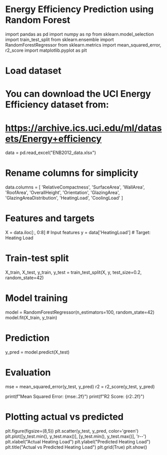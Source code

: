# Energy Efficiency Prediction using Random Forest

import pandas as pd
import numpy as np
from sklearn.model_selection import train_test_split
from sklearn.ensemble import RandomForestRegressor
from sklearn.metrics import mean_squared_error, r2_score
import matplotlib.pyplot as plt

# Load dataset
# You can download the UCI Energy Efficiency dataset from:
# https://archive.ics.uci.edu/ml/datasets/Energy+efficiency
data = pd.read_excel("ENB2012_data.xlsx")

# Rename columns for simplicity
data.columns = [
    'RelativeCompactness', 'SurfaceArea', 'WallArea', 'RoofArea',
    'OverallHeight', 'Orientation', 'GlazingArea', 'GlazingAreaDistribution',
    'HeatingLoad', 'CoolingLoad'
]

# Features and targets
X = data.iloc[:, 0:8]  # Input features
y = data['HeatingLoad']  # Target: Heating Load

# Train-test split
X_train, X_test, y_train, y_test = train_test_split(X, y, test_size=0.2, random_state=42)

# Model training
model = RandomForestRegressor(n_estimators=100, random_state=42)
model.fit(X_train, y_train)

# Prediction
y_pred = model.predict(X_test)

# Evaluation
mse = mean_squared_error(y_test, y_pred)
r2 = r2_score(y_test, y_pred)

print(f"Mean Squared Error: {mse:.2f}")
print(f"R2 Score: {r2:.2f}")

# Plotting actual vs predicted
plt.figure(figsize=(8,5))
plt.scatter(y_test, y_pred, color='green')
plt.plot([y_test.min(), y_test.max()], [y_test.min(), y_test.max()], 'r--')
plt.xlabel("Actual Heating Load")
plt.ylabel("Predicted Heating Load")
plt.title("Actual vs Predicted Heating Load")
plt.grid(True)
plt.show()


